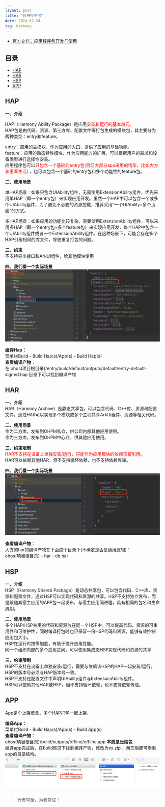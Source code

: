 ```yaml
---
layout: post
title: "应用程序包"
date: 2024-02-24
tag: Harmony
---
```


- [官方文档：应用程序包开发与使用](https://developer.huawei.com/consumer/cn/doc/harmonyos-guides-V5/application-package-dev-V5)


## 目录
- [HAP](#content1)   
- [HAR](#content2)   
- [HSP](#content3)   
- [APP](#content4)   



## <a id="content1">HAP</a>

**一、介绍**    

HAP（Harmony Ability Package）是应用<span style="color:red;">安装和运行的基本单元。</span>    
HAP包是由代码、资源、第三方库、配置文件等打包生成的模块包，其主要分为两种类型：entry和feature。       

entry：应用的主模块，作为应用的入口，提供了应用的基础功能。    
feature：应用的动态特性模块，作为应用能力的扩展，可以根据用户的需求和设备类型进行选择性安装。    
应用程序包可以<span style="color:red;">只包含一个基础的entry包(目前大部分app采用的情形，比如大方和惠军生活)</span> ，也可以包含一个基础的entry包和多个功能性的feature包。

**二、使用场景**   

单HAP场景：如果只包含UIAbility组件，无需使用ExtensionAbility组件，优先采用单HAP（即一个entry包）来实现应用开发。虽然一个HAP中可以包含一个或多个UIAbility组件，为了避免不必要的资源加载，推荐采用“一个UIAbility+多个页面”的方式。

多HAP场景：如果应用的功能比较复杂，需要使用ExtensionAbility组件，可以采用多HAP（即一个entry包+多个feature包）来实现应用开发，每个HAP中包含一个UIAbility组件或者一个ExtensionAbility组件。在这种场景下，可能会存在多个HAP引用相同的库文件，导致重复打包的问题。

**三、约束**    
不支持导出接口和ArkUI组件，给其他模块使用     

**四、我们看一个实际场景**   
<img src="images/harmony/11.png">   

**编译Hap：**       
菜单栏Build - Build Hap(s)/App(s) - Build Hap(s)     
**查看编译产物：**            
在 ohos(项目根目录)/entry/build/default/outputs/default/entry-default-signed.hap 目录下可以找到编译产物     



## <a id="content2">HAR</a>

**一、介绍**    
HAR（Harmony Archive）是静态共享包，可以包含代码、C++库、资源和配置文件。通过HAR可以实现多个模块或多个工程共享ArkUI组件、资源等相关代码。     

**二、使用场景**   
作为二方库，发布到OHPM私仓，供公司内部其他应用使用。    
作为三方库，发布到OHPM中心仓，供其他应用使用。    

**三、约束限制**    
<span style="color:red;">HAR不支持在设备上单独安装/运行，只能作为应用模块的依赖项被引用。</span>             
HAR可以依赖其他HAR，但不支持循环依赖，也不支持依赖传递。      

**四、我们看一个实际场景**   
<img src="images/harmony/12.png">   

**查看编译产物：**   
大方的har的编译产物在下面这个目录下(不确定是否是通用逻辑)：        
ohos(项目根目录) - har - db.har    

## <a id="content3">HSP</a>

**一、介绍**    
HSP（Harmony Shared Package）是动态共享包，可以包含代码、C++库、资源和配置文件，通过HSP可以实现代码和资源的共享。HSP不支持独立发布，而是跟随其宿主应用的APP包一起发布，与宿主应用同进程，具有相同的包名和生命周期。

**二、使用场景**   
多个HAP/HSP共用的代码和资源放在同一个HSP中，可以提高代码、资源的可重用性和可维护性，同时编译打包时也只保留一份HSP代码和资源，能够有效控制应用包大小。    
HSP在运行时按需加载，有助于提升应用性能。     
同一个组织内部的多个应用之间，可以使用集成态HSP实现代码和资源的共享     

**三、约束限制**    
HSP不支持在设备上单独安装/运行，需要与依赖该HSP的HAP一起安装/运行。HSP的版本号必须与HAP版本号一致。    
HSP不支持在配置文件中声明UIAbility组件与ExtensionAbility组件。   
HSP可以依赖其他HAR或HSP，但不支持循环依赖，也不支持依赖传递。     


## <a id="content4">APP</a>

App是个上架概念，多个HAP打包一起上架。

**编译App：**         
菜单栏Build - Build Hap(s)/App(s) - Build App(s)    
**查看编译产物：**     
ohos(项目根目录)/build/outputs/offline/offline.app
**本质是压缩包**     
编译app完成后，在build目录下找到编译产物，修改为xx.zip ，解压后即可看到app的目录结构。     
<img src="images/harmony/8.png">





----------
>  行者常至，为者常成！


